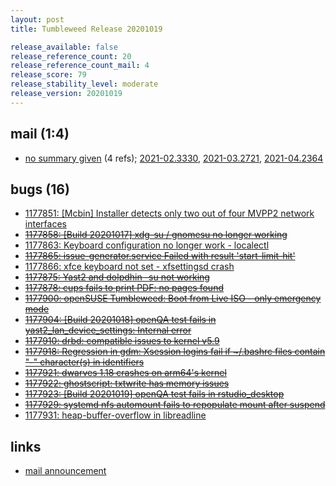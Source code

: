 ```yaml
---
layout: post
title: Tumbleweed Release 20201019

release_available: false
release_reference_count: 20
release_reference_count_mail: 4
release_score: 79
release_stability_level: moderate
release_version: 20201019
---
```


## mail (1:4)

- [no summary given](https://github.com/boombatower/tumbleweed-review/issues/10) (4 refs); [2021-02.3330](https://github.com/boombatower/tumbleweed-review/issues/10), [2021-03.2721](https://github.com/boombatower/tumbleweed-review/issues/10), [2021-04.2364](https://github.com/boombatower/tumbleweed-review/issues/10)

## bugs (16)

<!--more-->

- [1177851: \[Mcbin\] Installer detects only two out of four MVPP2 network interfaces](https://bugzilla.opensuse.org/show_bug.cgi?id=1177851)
- ~~[1177858: \[Build 20201017\] xdg-su / gnomesu no longer working](https://bugzilla.opensuse.org/show_bug.cgi?id=1177858)~~
- [1177863: Keyboard configuration no longer work - localectl](https://bugzilla.opensuse.org/show_bug.cgi?id=1177863)
- ~~[1177865: issue-generator.service Failed with result 'start-limit-hit'](https://bugzilla.opensuse.org/show_bug.cgi?id=1177865)~~
- [1177866: xfce keyboard not set - xfsettingsd crash](https://bugzilla.opensuse.org/show_bug.cgi?id=1177866)
- ~~[1177875: Yast2 and dolpdhin -su not working](https://bugzilla.opensuse.org/show_bug.cgi?id=1177875)~~
- ~~[1177878: cups fails to print PDF: no pages found](https://bugzilla.opensuse.org/show_bug.cgi?id=1177878)~~
- ~~[1177900: openSUSE Tumbleweed: Boot from Live ISO - only emergency mode](https://bugzilla.opensuse.org/show_bug.cgi?id=1177900)~~
- ~~[1177904: \[Build 20201018\] openQA test fails in yast2_lan_device_settings: Internal error](https://bugzilla.opensuse.org/show_bug.cgi?id=1177904)~~
- ~~[1177910: drbd: compatible issues to kernel v5.9](https://bugzilla.opensuse.org/show_bug.cgi?id=1177910)~~
- ~~[1177918: Regression in gdm: Xsession logins fail if ~/.bashrc files contain "-" character(s) in identifiers](https://bugzilla.opensuse.org/show_bug.cgi?id=1177918)~~
- ~~[1177921: dwarves 1.18 crashes on arm64's kernel](https://bugzilla.opensuse.org/show_bug.cgi?id=1177921)~~
- ~~[1177922: ghostscript: txtwrite has memory issues](https://bugzilla.opensuse.org/show_bug.cgi?id=1177922)~~
- ~~[1177923: \[Build 20201019\] openQA test fails in rstudio_desktop](https://bugzilla.opensuse.org/show_bug.cgi?id=1177923)~~
- ~~[1177929: systemd nfs automount fails to repopulate mount after suspend](https://bugzilla.opensuse.org/show_bug.cgi?id=1177929)~~
- [1177931: heap-buffer-overflow in libreadline](https://bugzilla.opensuse.org/show_bug.cgi?id=1177931)



## links

- [mail announcement](https://github.com/boombatower/tumbleweed-review/issues/10)
